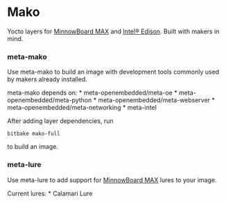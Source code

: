 # Mako
Yocto layers for [MinnowBoard MAX](http://www.minnowboard.org/meet-minnowboard-max) and [Intel® Edison](https://software.intel.com/en-us/iot/hardware/edison?utm_source=Covario&utm_medium=Paid%20search&utm_content=Q2%20IoT%20SEM%20Campaign%20-%20Covario&utm_campaign=IoT%20SEM%20Covario). Built with makers in mind.

### meta-mako
Use meta-mako to build an image with development tools commonly used by makers already installed.

meta-mako depends on:
    * meta-openembedded/meta-oe
    * meta-openembedded/meta-python
    * meta-openembedded/meta-webserver
    * meta-openembedded/meta-networking
    * meta-intel

After adding layer dependencies, run

```
bitbake mako-full
```

to build an image.

### meta-lure
Use meta-lure to add support for [MinnowBoard MAX](http://www.minnowboard.org/meet-minnowboard-max) lures to your image.

Current lures:
    * Calamari Lure
